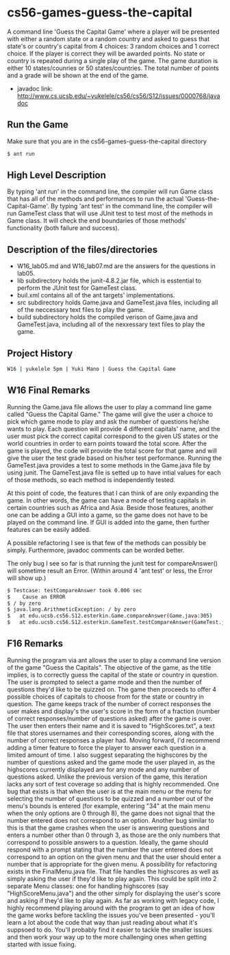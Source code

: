 # cs56-games-guess-the-capital
A command line 'Guess the Capital Game' where a player will be presented with either a random state or a random country and asked to guess that state's or country's capital from 4 choices: 3 random choices and 1 correct choice. If the player is correct they will be awarded points. No state or country is repeated during a single play of the game. The game duration is either 10 states/counries or 50 states/countries. The total number of points and a grade will be shown at the end of the game.

* javadoc link: http://www.cs.ucsb.edu/~yukelele/cs56/cs56/S12/issues/0000768/javadoc


## Run the Game

Make sure that you are in the cs56-games-guess-the-capital directory 

```sh
$ ant run 
```


## High Level Description 

By typing 'ant run' in the command line, the compiler will run Game class that has all of the methods and performances to run the actual 'Guess-the-Capital-Game'. 
By typing 'ant test' in the command line, the compiler will run GameTest class that will use JUnit test to test most of the methods in Game class. It will check the end boundaries of those methods' functionality (both failure and success).

  
## Description of the files/directories

- W16_lab05.md and W16_lab07.md are the answers for the questions in lab05. 
- lib subdirectory holds the junit-4.8.2.jar file, which is esstential to perform the JUnit test for GameTest class. 
- buil.xml contains all of the ant targets' implementations. 
- src subdirectory holds Game.java and GameTest.java files, including all of the neccessary text files to play the game. 
- build subdirectory holds the compiled verison of Game.java and GameTest.java, including all of the nexxessary text files to play the game. 


## Project History 

```sh
W16 | yukelele 5pm | Yuki Mano | Guess the Capital Game
```


## W16 Final Remarks

   Running the Game.java file allows the user to play a command line game called "Guess the Capital Game." The game will give the user a choice to pick which game mode to play and ask the number of questions he/she wants to play. Each question will provide 4 different capitals' name, and the user must pick the correct capital correspond to the given US states or the world countries in order to earn points toward the total score. After the game is played, the code will provide the total score for that game and will give the user the test grade based on his/her test performance.
   Running the GameTest.java provides a test to some methods in the Game.java file by using junit. The GameTest.java file is setted up to have intial values for each of those methods, so each method is independently tested. 
  
   At this point of code, the features that I can think of are only expanding the game. In other words, the game can have a mode of testing capitals in certain countries such as Africa and Asia. Beside those features, another one can be adding a GUI into a game, so the game does not have to be played on the command line. If GUI is added into the game, then further features can be easily added. 

   A possible refactoring I see is that few of the methods can possibly be simply. Furthermore, javadoc comments can be worded better.

   The only bug I see so far is that running the junit test for compareAnswer() will sometime result an Error. (Within around 4 'ant test' or less, the Error will show up.)
```sh
$ Testcase: testCompareAnswer took 0.006 sec
$	 Cause an ERROR
$ / by zero
$ java.lang.ArithmeticException: / by zero
$   at edu.ucsb.cs56.S12.esterkin.Game.compareAnswer(Game.java:305)
$   at edu.ucsb.cs56.S12.esterkin.GameTest.testCompareAnswer(GameTest.java:101)

```

## F16 Remarks
  Running the program via ant allows the user to play a command line version of the game "Guess the Capitals". The objective of the game, as the title implies, is to correctly guess the capital of the state or country in question. The user is prompted to select a game mode and then the number of questions they'd like to be quizzed on. The game then proceeds to offer 4 possible choices of capitals to choose from for the state or country in question. The game keeps track of the number of correct responses the user makes and display's the user's score in the form of a fraction (number of correct responses/number of questions asked) after the game is over. The user then enters their name and it is saved to "HighScores.txt", a text file that stores usernames and their corresponding scores, along with the number of correct responses a player had.
  Moving forward, I'd recommend adding a timer feature to force the player to answer each question in a limited amount of time. I also suggest separating the highscores by the number of questions asked and the game mode the user played in, as the highscores currently displayed are for any mode and any number of questions asked. Unlike the previous version of the game, this iteration lacks any sort of test coverage so adding that is highly recommended.
  One bug that exists is that when the user is at the main menu or the menu for selecting the number of questions to be quizzed and a number out of the menu's bounds is entered (for example, entering "34" at the main menu when the only options are 0 through 8), the game does not signal that the number entered does not correspond to an option. Another bug similar to this is that the game crashes when the user is answering questions and enters a number other than 0 through 3, as those are the only numbers that correspond to possible answers to a question. Ideally, the game should respond with a prompt stating that the number the user entered does not correspond to an option on the given menu and that the user should enter a number that is appropriate for the given menu.
  A possibility for refactoring exists in the FinalMenu.java file. That file handles the highscores as well as simply asking the user if they'd like to play again. This could be split into 2 separate Menu classes: one for handling highscores (say "HighScoreMenu.java") and the other simply for displaying the user's score and asking if they'd like to play again.
  As far as working with legacy code, I highly recommend playing around with the program to get an idea of how the game works before tackling the issues you've been presented - you'll learn a lot about the code that way than just reading about what it's suppsoed to do. You'll probably find it easier to tackle the smaller issues and then work your way up to the more challenging ones when getting started with issue fixing.
